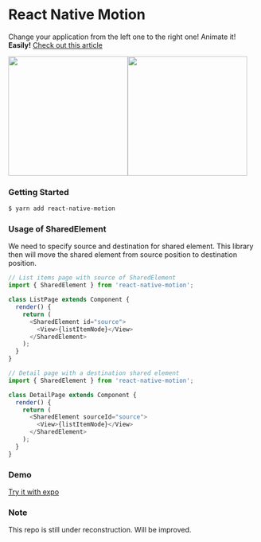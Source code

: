 # React Native Motion
Change your application from the left one to the right one! Animate it!  **Easily!** [Check out this article]()

<img src="https://github.com/xotahal/ui-interactions-detail-view/blob/master/assets/Final%20-%20Without%20animation.gif" width="240"><img src="https://github.com/xotahal/ui-interactions-detail-view/blob/master/assets/Final.gif" width="240">

### Getting Started
```bash
$ yarn add react-native-motion
```

### Usage of SharedElement
We need to specify source and destination for shared element. This library then will move the shared element from source position to destination position.

```js
// List items page with source of SharedElement
import { SharedElement } from 'react-native-motion';

class ListPage extends Component {
  render() {
    return (
      <SharedElement id="source">
        <View>{listItemNode}</View>
      </SharedElement>
    );
  }
}
```
```js
// Detail page with a destination shared element
import { SharedElement } from 'react-native-motion';

class DetailPage extends Component {
  render() {
    return (
      <SharedElement sourceId="source">
        <View>{listItemNode}</View>
      </SharedElement>
    );
  }
}
```
### Demo
[Try it with expo](https://expo.io/@xotahal/react-native-motion-example)
### Note
This repo is still under reconstruction. Will be improved.
